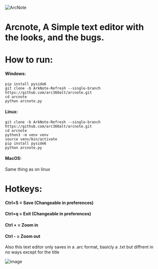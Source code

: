 ![ArcNote](https://github.com/user-attachments/assets/08447efd-c5a0-4ad8-99ed-f47eea018fa8)
# Arcnote, A Simple text editor with the looks, and the bugs.

# How to run:
#### Windows:
````
pip install pyside6
git clone -b ArkNote-Refresh --single-branch https://github.com/arc360alt/arcnote.git
cd arcnote
python arcnote.py
````
#### Linux: 
````
git clone -b ArkNote-Refresh --single-branch https://github.com/arc360alt/arcnote.git
cd arcnote
python3 -m venv venv
source venv/bin/activate
pip install pyside6
python arcnote.py
````
#### MacOS: 
Same thing as on linux

# Hotkeys:
#### Ctrl+S = Save (Changeable in preferences)
#### Ctrl+q = Exit (Changeable in preferences)
#### Ctrl + = Zoom in
#### Ctrl - = Zoom out

Also this text editor only saves in a .arc format, basicly a .txt but diffrent in no ways except for the title

![image](https://github.com/user-attachments/assets/7916025e-3884-47e0-8e00-980f63bbb3fd)
